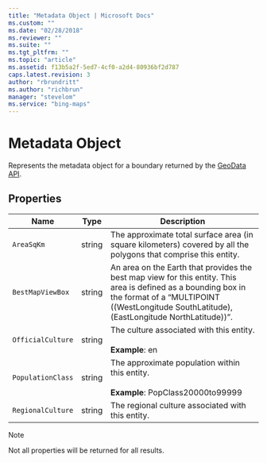 ```yaml
---
title: "Metadata Object | Microsoft Docs"
ms.custom: ""
ms.date: "02/28/2018"
ms.reviewer: ""
ms.suite: ""
ms.tgt_pltfrm: ""
ms.topic: "article"
ms.assetid: f13b5a2f-5ed7-4cf0-a2d4-80936bf2d787
caps.latest.revision: 3
author: "rbrundritt"
ms.author: "richbrun"
manager: "stevelom"
ms.service: "bing-maps"
---
```

# Metadata Object
Represents the metadata object for a boundary returned by the [GeoData API](../spatial-data-services/geodata-api.md). 

## Properties

Name                  | Type             | Description
--------------------- | ---------------- | ---------------------------
`AreaSqKm`            | string           | The approximate total surface area (in square kilometers) covered by all the polygons that comprise this entity.
`BestMapViewBox`      | string           | An area on the Earth that provides the best map view for this entity. This area is defined as a bounding box in the format of a “MULTIPOINT ((WestLongitude SouthLatitude), (EastLongitude NorthLatitude))”.
`OfficialCulture`     | string           | The culture associated with this entity. <br/><br/>**Example**: en
`PopulationClass`     | string           | The approximate population within this entity. <br/><br/>**Example**: PopClass20000to99999
`RegionalCulture`     | string           | The regional culture associated with this entity.

> [!NOTE]
> Not all properties will be returned for all results.